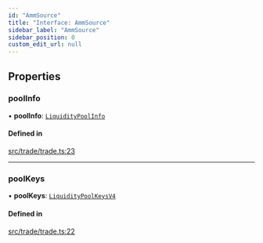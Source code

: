 ```yaml
---
id: "AmmSource"
title: "Interface: AmmSource"
sidebar_label: "AmmSource"
sidebar_position: 0
custom_edit_url: null
---
```


## Properties

### poolInfo

• **poolInfo**: [`LiquidityPoolInfo`](LiquidityPoolInfo.md)

#### Defined in

[src/trade/trade.ts:23](https://github.com/alpha-defi/raydium-sdk/blob/7094668/src/trade/trade.ts#L23)

___

### poolKeys

• **poolKeys**: [`LiquidityPoolKeysV4`](../modules.md#liquiditypoolkeysv4)

#### Defined in

[src/trade/trade.ts:22](https://github.com/alpha-defi/raydium-sdk/blob/7094668/src/trade/trade.ts#L22)
